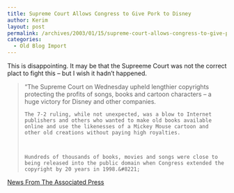```yaml
---
title: Supreme Court Allows Congress to Give Pork to Disney
author: Kerim
layout: post
permalink: /archives/2003/01/15/supreme-court-allows-congress-to-give-pork-to-disney/
categories:
  - Old Blog Import
---
```

This is disappointing. It may be that the Supreeme Court was not the correct plact to fight this &#8211; but I wish it hadn&#8217;t happened.


>   &#8220;The Supreme Court on Wednesday upheld lengthier copyrights protecting the profits of songs, books and cartoon characters &#8211; a huge victory for Disney and other companies. 
>   
>   
>     The 7-2 ruling, while not unexpected, was a blow to Internet publishers and others who wanted to make old books available online and use the likenesses of a Mickey Mouse cartoon and other old creations without paying high royalties.
>   
>   
>   
>     Hundreds of thousands of books, movies and songs were close to being released into the public domain when Congress extended the copyright by 20 years in 1998.&#8221;
>   


<a href="http://customwire.ap.org/dynamic/stories/S/SCOTUS_COPYRIGHTS?SITE=COFOR&SECTION=HOME" onclick="_gaq.push(['_trackEvent', 'outbound-article', 'http://customwire.ap.org/dynamic/stories/S/SCOTUS_COPYRIGHTS?SITE=COFOR&SECTION=HOME', 'News From The Associated Press']);" >News From The Associated Press</a>

